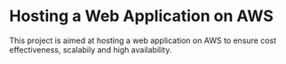 # Hosting a Web Application on AWS
 This project is aimed at hosting a web application on AWS to ensure cost effectiveness, scalabily and high availability.
